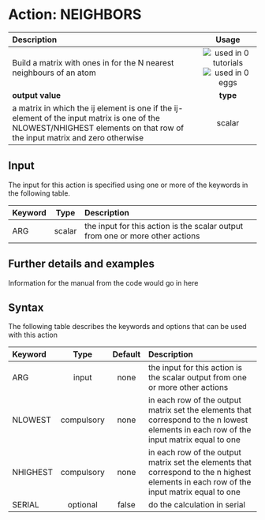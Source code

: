 # Action: NEIGHBORS

| Description    | Usage |
|:--------|:--------:|
| Build a matrix with ones in for the N nearest neighbours of an atom | ![used in 0 tutorials](https://img.shields.io/badge/tutorials-0-red.svg)![used in 0 eggs](https://img.shields.io/badge/nest-0-red.svg)|
 | **output value** | **type** |
| a matrix in which the ij element is one if the ij-element of the input matrix is one of the NLOWEST/NHIGHEST elements on that row of the input matrix and zero otherwise | scalar |

## Input

The input for this action is specified using one or more of the keywords in the following table.

| Keyword |  Type | Description |
|:--------|:------:|:-----------|
| ARG | scalar | the input for this action is the scalar output from one or more other actions |


## Further details and examples 
Information for the manual from the code would go in here 
## Syntax 
The following table describes the keywords and options that can be used with this action 

| Keyword | Type | Default | Description |
|:-------|:----:|:-------:|:-----------|
| ARG | input | none | the input for this action is the scalar output from one or more other actions |
| NLOWEST | compulsory | none |  in each row of the output matrix set the elements that correspond to the n lowest elements in each row of the input matrix equal to one |
| NHIGHEST | compulsory | none |  in each row of the output matrix set the elements that correspond to the n highest elements in each row of the input matrix equal to one |
| SERIAL | optional | false |  do the calculation in serial |
